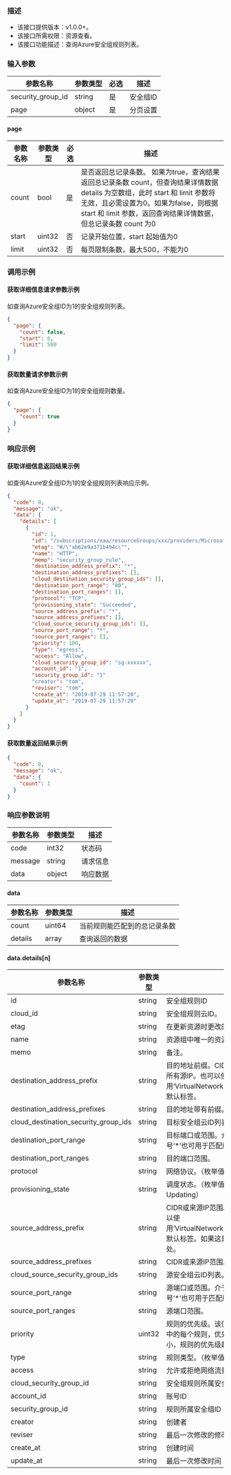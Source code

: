 ### 描述

- 该接口提供版本：v1.0.0+。
- 该接口所需权限：资源查看。
- 该接口功能描述：查询Azure安全组规则列表。

### 输入参数

| 参数名称              | 参数类型   | 必选  | 描述    |
|-------------------|--------|-----|-------|
| security_group_id | string | 是   | 安全组ID |
| page              | object | 是   | 分页设置  |

#### page

| 参数名称  | 参数类型   | 必选  | 描述                                                                                                                                                  |
|-------|--------|-----|-----------------------------------------------------------------------------------------------------------------------------------------------------|
| count | bool   | 是   | 是否返回总记录条数。 如果为true，查询结果返回总记录条数 count，但查询结果详情数据 details 为空数组，此时 start 和 limit 参数将无效，且必需设置为0。如果为false，则根据 start 和 limit 参数，返回查询结果详情数据，但总记录条数 count 为0 |
| start | uint32 | 否   | 记录开始位置，start 起始值为0                                                                                                                                  |
| limit | uint32 | 否   | 每页限制条数，最大500，不能为0                                                                                                                                   |

### 调用示例

#### 获取详细信息请求参数示例

如查询Azure安全组ID为1的安全组规则列表。

```json
{
  "page": {
    "count": false,
    "start": 0,
    "limit": 500
  }
}
```

#### 获取数量请求参数示例

如查询Azure安全组ID为1的安全组规则数量。

```json
{
  "page": {
    "count": true
  }
}
```

### 响应示例

#### 获取详细信息返回结果示例

如查询Azure安全组ID为1的安全组规则列表响应示例。

```json
{
  "code": 0,
  "message": "ok",
  "data": {
    "details": [
      {
        "id": 1,
        "id": "/subscriptions/eaa/resourceGroups/xxx/providers/Microsoft.Network/networkSecurityGroups/nsg/securityRules/HTTP",
        "etag": "W/\"ab62e9a371b494c\"",
        "name": "HTTP",
        "memo": "security_group_rule",
        "destination_address_prefix": "*",
        "destination_address_prefixes": [],
        "cloud_destination_security_group_ids": [],
        "destination_port_range": "80",
        "destination_port_ranges": [],
        "protocol": "TCP",
        "provisioning_state": "Succeeded",
        "source_address_prefix": "*",
        "source_address_prefixes": [],
        "cloud_source_security_group_ids": [],
        "source_port_range": "*",
        "source_port_ranges": [],
        "priority": 100,
        "type": "egress",
        "access": "Allow",
        "cloud_security_group_id": "sg-xxxxxx",
        "account_id": "1",
        "security_group_id": "1"
        "creator": "tom",
        "reviser": "tom",
        "create_at": "2019-07-29 11:57:20",
        "update_at": "2019-07-29 11:57:20"
      }
    ]
  }
}
```

#### 获取数量返回结果示例

```json
{
  "code": 0,
  "message": "ok",
  "data": {
    "count": 1
  }
}
```

### 响应参数说明

| 参数名称    | 参数类型   | 描述   |
|---------|--------|------|
| code    | int32  | 状态码  |
| message | string | 请求信息 |
| data    | object | 响应数据 |

#### data

| 参数名称    | 参数类型   | 描述             |
|---------|--------|----------------|
| count   | uint64 | 当前规则能匹配到的总记录条数 |
| details | array  | 查询返回的数据        |

#### data.details[n]

| 参数名称                                 | 参数类型   | 描述                                                                                                           |
|--------------------------------------|--------|--------------------------------------------------------------------------------------------------------------|
| id                                   | string | 安全组规则ID                                                                                                      |
| cloud_id                             | string | 安全组规则云ID。                                                                                                    |
| etag                                 | string | 在更新资源时更改的唯一只读字符串。                                                                                            |
| name                                 | string | 资源组中唯一的资源名称。此名称可用于访问资源。                                                                                      |
| memo                                 | string | 备注。                                                                                                          |
| destination_address_prefix           | string | 目的地址前缀。CIDR或目标IP范围。星号‘*’也可用于匹配所有源IP。也可以使用‘VirtualNetwork’、‘AzureLoadBalancer’和‘Internet’等默认标签。               |
| destination_address_prefixes         | string | 目的地址带有前缀。CIDR或目标IP范围。                                                                                        |
| cloud_destination_security_group_ids | string | 目标安全组云ID列表。                                                                                                  |
| destination_port_range               | string | 目标端口或范围。介于0和65535之间的整数或范围。星号‘*’也可用于匹配所有端口。                                                                   |
| destination_port_ranges              | string | 目的端口范围。                                                                                                      |
| protocol                             | string | 网络协议。（枚举值：*、Ah、Esp、Icmp、Tcp、Udp）                                                                             |
| provisioning_state                   | string | 调度状态。（枚举值：Deleting、Failed、Succeeded、Updating）                                                                |
| source_address_prefix                | string | CIDR或来源IP范围。星号‘*’也可用于匹配所有源IP。也可以使用‘VirtualNetwork’、‘AzureLoadBalancer’和‘Internet’等默认标签。如果这是入口规则，则指定网络流量源自何处。 |
| source_address_prefixes              | string | CIDR或来源IP范围。                                                                                                 |
| cloud_source_security_group_ids      | string | 源安全组云ID列表。                                                                                                   |
| source_port_range                    | string | 源端口或范围。介于0和65535之间的整数或范围。星号‘*’也可用于匹配所有端口。                                                                    |
| source_port_ranges                   | string | 源端口范围。                                                                                                       |
| priority                             | uint32 | 规则的优先级。该值可以介于100和4096之间。对于集合中的每个规则，优先级编号必须是唯一的。优先级数字越小，规则的优先级越高。                                             |
| type                                 | string | 规则类型。（枚举值：egress、ingress）                                                                                    |
| access                               | string | 允许或拒绝网络流量。（枚举值：Allow、Deny）                                                                                   |
| cloud_security_group_id              | string | 安全组规则所属安全组云ID。                                                                                               |
| account_id                           | string | 账号ID                                                                                                         |
| security_group_id                    | string | 规则所属安全组ID                                                                                                    |
| creator                              | string | 创建者                                                                                                          |
| reviser                              | string | 最后一次修改的修改者                                                                                                   |
| create_at                            | string | 创建时间                                                                                                         |
| update_at                            | string | 最后一次修改时间                                                                                                     |
